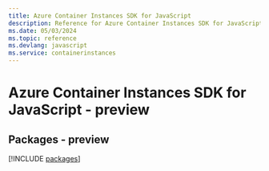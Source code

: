 ```yaml
---
title: Azure Container Instances SDK for JavaScript
description: Reference for Azure Container Instances SDK for JavaScript
ms.date: 05/03/2024
ms.topic: reference
ms.devlang: javascript
ms.service: containerinstances
---
```

# Azure Container Instances SDK for JavaScript - preview
## Packages - preview
[!INCLUDE [packages](container-instances-index.md)]